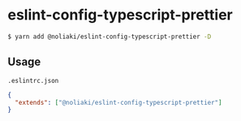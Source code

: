 # eslint-config-typescript-prettier

```sh
$ yarn add @noliaki/eslint-config-typescript-prettier -D
```

## Usage

`.eslintrc.json`

```json
{
  "extends": ["@noliaki/eslint-config-typescript-prettier"]
}
```
